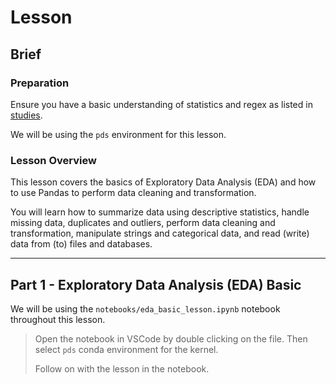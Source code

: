 # Lesson

## Brief

### Preparation

Ensure you have a basic understanding of statistics and regex as listed in [studies](./studies.md).

We will be using the `pds` environment for this lesson.

### Lesson Overview

This lesson covers the basics of Exploratory Data Analysis (EDA) and how to use Pandas to perform data cleaning and transformation.

You will learn how to summarize data using descriptive statistics, handle missing data, duplicates and outliers, perform data cleaning and transformation, manipulate strings and categorical data, and read (write) data from (to) files and databases.

---

## Part 1 - Exploratory Data Analysis (EDA) Basic

We will be using the `notebooks/eda_basic_lesson.ipynb` notebook throughout this lesson.

> Open the notebook in VSCode by double clicking on the file. Then select `pds` conda environment for the kernel.
>
> Follow on with the lesson in the notebook.
